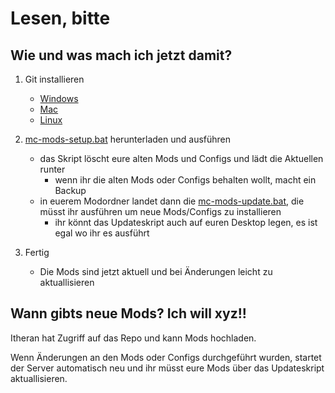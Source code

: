 # Lesen, bitte

## Wie und was mach ich jetzt damit?

1. Git installieren
    - [Windows](https://git-scm.com/download/win)
    - [Mac](https://git-scm.com/download/mac)
    - [Linux](https://git-scm.com/download/linux)

2. [mc-mods-setup.bat](https://github.com/Ljabert/mc-huliensohn-mods/blob/master/mc-mods-setup.bat) herunterladen und ausführen
    - das Skript löscht eure alten Mods und Configs und lädt die Aktuellen runter
        - wenn ihr die alten Mods oder Configs behalten wollt, macht ein Backup
    - in euerem Modordner landet dann die [mc-mods-update.bat](https://github.com/Ljabert/mc-huliensohn-mods/blob/master/mc-mods-update.bat), die müsst ihr ausführen um neue Mods/Configs zu installieren
        - ihr könnt das Updateskript auch auf euren Desktop legen, es ist egal wo ihr es ausführt

3. Fertig
    - Die Mods sind jetzt aktuell und bei Änderungen leicht zu aktuallisieren

## Wann gibts neue Mods? Ich will xyz!!

Itheran hat Zugriff auf das Repo und kann Mods hochladen.

Wenn Änderungen an den Mods oder Configs durchgeführt wurden, startet der Server automatisch neu und ihr müsst eure Mods über das Updateskript aktuallisieren.
